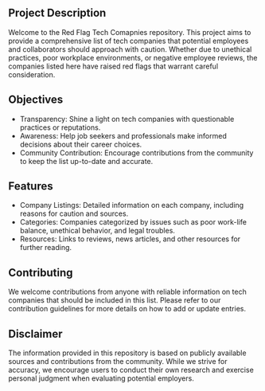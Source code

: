 ## Project Description
Welcome to the Red Flag Tech Comapnies repository. This project aims to provide a comprehensive list of tech companies that potential employees and collaborators should approach with caution. Whether due to unethical practices, poor workplace environments, or negative employee reviews, the companies listed here have raised red flags that warrant careful consideration.

## Objectives
- Transparency: Shine a light on tech companies with questionable practices or reputations.
- Awareness: Help job seekers and professionals make informed decisions about their career choices.
- Community Contribution: Encourage contributions from the community to keep the list up-to-date and accurate.
## Features
- Company Listings: Detailed information on each company, including reasons for caution and sources.
- Categories: Companies categorized by issues such as poor work-life balance, unethical behavior, and legal troubles.
- Resources: Links to reviews, news articles, and other resources for further reading.
## Contributing
We welcome contributions from anyone with reliable information on tech companies that should be included in this list. Please refer to our contribution guidelines for more details on how to add or update entries.

## Disclaimer
The information provided in this repository is based on publicly available sources and contributions from the community. While we strive for accuracy, we encourage users to conduct their own research and exercise personal judgment when evaluating potential employers.
